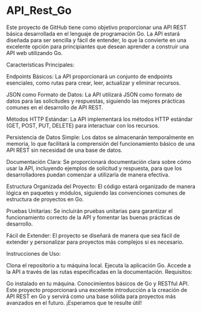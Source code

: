 # API_Rest_Go

Este proyecto de GitHub tiene como objetivo proporcionar una API REST básica desarrollada en el lenguaje de programación Go. La API estará diseñada para ser sencilla y fácil de entender, lo que la convierte en una excelente opción para principiantes que desean aprender a construir una API web utilizando Go.

Características Principales:

Endpoints Básicos: La API proporcionará un conjunto de endpoints esenciales, como rutas para crear, leer, actualizar y eliminar recursos.

JSON como Formato de Datos: La API utilizará JSON como formato de datos para las solicitudes y respuestas, siguiendo las mejores prácticas comunes en el desarrollo de API REST.

Métodos HTTP Estándar: La API implementará los métodos HTTP estándar (GET, POST, PUT, DELETE) para interactuar con los recursos.

Persistencia de Datos Simple: Los datos se almacenarán temporalmente en memoria, lo que facilitará la comprensión del funcionamiento básico de una API REST sin necesidad de una base de datos.

Documentación Clara: Se proporcionará documentación clara sobre cómo usar la API, incluyendo ejemplos de solicitud y respuesta, para que los desarrolladores puedan comenzar a utilizarla de manera efectiva.

Estructura Organizada del Proyecto: El código estará organizado de manera lógica en paquetes y módulos, siguiendo las convenciones comunes de estructura de proyectos en Go.

Pruebas Unitarias: Se incluirán pruebas unitarias para garantizar el funcionamiento correcto de la API y fomentar las buenas prácticas de desarrollo.

Fácil de Extender: El proyecto se diseñará de manera que sea fácil de extender y personalizar para proyectos más complejos si es necesario.

Instrucciones de Uso:

Clona el repositorio a tu máquina local.
Ejecuta la aplicación Go.
Accede a la API a través de las rutas especificadas en la documentación.
Requisitos:

Go instalado en tu máquina.
Conocimientos básicos de Go y RESTful API.
Este proyecto proporcionará una excelente introducción a la creación de API REST en Go y servirá como una base sólida para proyectos más avanzados en el futuro. ¡Esperamos que te resulte útil!
